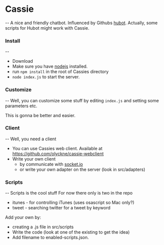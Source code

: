 # Cassie
--
A nice and friendly chatbot.
Influenced by Githubs [hubot](https://github.com/github/hubot). 
Actually, some scripts for Hubot might work with Cassie.


### Install
--
- Download
- Make sure you have [nodejs](http://nodejs.org) installed.
- run `npm install` in the root of Cassies directory
- `node index.js` to start the server.


### Customize
--
Well, you can customize some stuff by editing `index.js` and setting some parameters etc.

This is gonna be better and easier.

### Client
--
Well, you need a client

- You can use Cassies web client. Available at <https://github.com/olyckne/cassie-webclient>
- Write your own client
    - by communicate with [socket.io](http://socket.io)
    - or write your own adapter on the server (look in src/adapters)

### Scripts
--
Scripts is the cool stuff
For now there only is two in the repo

- itunes - for controlling iTunes (uses osascript so Mac only?)
- tweet - searching twitter for a tweet by keyword

Add your own by:

- creating a .js file in src/scripts
- Write the code (look at one of the existing to get the idea)
- Add filename to enabled-scripts.json. 
